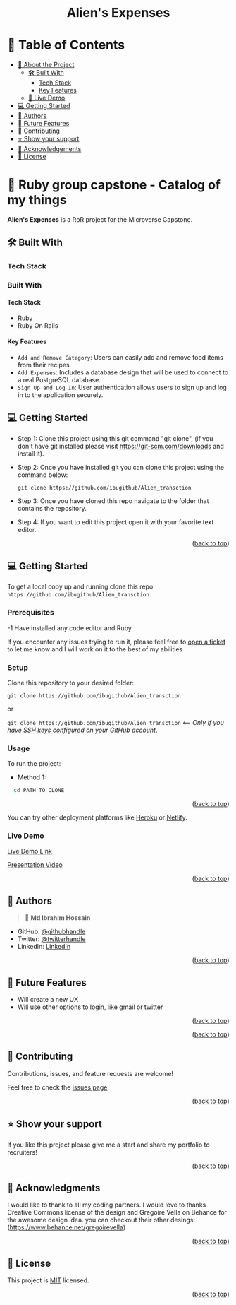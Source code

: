 <br>
<div align='center'>
	<h1>Alien's Expenses</h1>
  </div>
<a name="readme-top"></a>

# 📗 Table of Contents
- [📖 About the Project](#about-project)
  - [🛠 Built With](#built-with)
    - [Tech Stack](#tech-stack)
    - [Key Features](#key-features)
  - [🚀 Live Demo](#live-demo)
- [💻 Getting Started](#getting-started)
- [👥 Authors](#authors)
- [🔭 Future Features](#future-features)
- [🤝 Contributing](#contributing)
- [⭐️ Show your support](#support)
- [🙏 Acknowledgements](#acknowledgements)
- [📝 License](#license)


# 📖 Ruby group capstone - Catalog of my things <a name="about-project"></a>

**Alien's Expenses** is a RoR project for the Microverse Capstone.
## 🛠 Built With <a name="built-with"></a>

### Tech Stack <a name="tech-stack"></a>
### Built With <a name="built-with"></a>

#### Tech Stack <a name="tech-stack"></a>

- Ruby
- Ruby On Rails

#### Key Features <a name="key-features"></a>

- `Add and Remove Category`: Users can easily add and remove food items from their recipes.
- `Add Expenses`: Includes a database design that will be used to connect to a real PostgreSQL database.
- `Sign Up and Log In`: User authentication allows users to sign up and log in to the application securely.


<!-- GETTING STARTED -->

## 💻 Getting Started <a name="getting-started"></a>

- Step 1: Clone this project using this git command "git clone", (if you don't have git installed please visit
  https://git-scm.com/downloads and install it).
- Step 2: Once you have installed git you can clone this project using the command below:
  ```
  git clone https://github.com/ibugithub/Alien_transction
  ```
- Step 3: Once you have cloned this repo navigate to the folder that contains
  the repository.

- Step 4: If you want to edit this project open it with your favorite text editor.

<p align="right">(<a href="#readme-top">back to top</a>)</p>

## 💻 Getting Started <a name="getting-started"></a>

To get a local copy up and running clone this repo `https://github.com/ibugithub/Alien_transction`.

### Prerequisites


-1 Have installed any code editor and Ruby 

If you encounter any issues trying to run it, please feel free to
[open a ticket](https://github.com/ibugithub/Alien_transction) to let me know and I will work on it to the best
of my abilities

### Setup

Clone this repository to your desired folder:

`git clone https://github.com/ibugithub/Alien_transction`

or

`git clone https://github.com/ibugithub/Alien_transction` <-- _Only if you have [SSH keys configured](https://docs.github.com/en/authentication/connecting-to-github-with-ssh/adding-a-new-ssh-key-to-your-github-account) on your GitHub account_.

### Usage

To run the project:

- Method 1:

```sh
  cd PATH_TO_CLONE
```

<p align="right">(<a href="#readme-top">back to top</a>)</p>

You can try other deployment platforms like [Heroku](https://www.heroku.com/) or [Netlify](https://www.netlify.com/).
### Live Demo <a name="live-demo"></a>

[Live Demo Link](https://rails-f64g.onrender.com/)

[Presentation Video](https://www.loom.com/share/3ea08f0788a844fc927e87c0e399707e)

<p align="right">(<a href="#readme-top">back to top</a>)</p>

<!-- AUTHORS -->

## 👥 Authors <a name="authors"></a>

> 👤 **Md Ibrahim Hossain**
- GitHub: [@githubhandle](https://github.com/ibugithub)
- Twitter: [@twitterhandle](https://twitter.com/mdibrahimibuu)
- LinkedIn: [LinkedIn](https://linkedin.com/in/ibuu)


<p align="right">(<a href="#readme-top">back to top</a>)</p>


<!-- FUTURE FEATURES -->

## 🔭 Future Features <a name="future-features"></a>

- Will create a new UX
- Will use other options to login, like gmail or twitter

<p align="right">(<a href="#readme-top">back to top</a>)</p>


<p align="right">(<a href="#readme-top">back to top</a>)</p>

<!-- CONTRIBUTING -->

## 🤝 Contributing <a name="contributing"></a>

Contributions, issues, and feature requests are welcome!

Feel free to check the [issues page](https://github.com/MarcoDDM/recipe-app/issues).

<p align="right">(<a href="#readme-top">back to top</a>)</p>

<!-- SUPPORT -->

## ⭐️ Show your support <a name="support"></a>

If you like this project please give me a start and share my portfolio to recruiters!

<p align="right">(<a href="#readme-top">back to top</a>)</p>

<!-- ACKNOWLEDGEMENTS -->

## 🙏 Acknowledgments <a name="acknowledgements"></a>

I would like to thank to all my coding partners.
I would love to thanks Creative Commons license of the design and Gregoire Vella on Behance for the awesome design idea. you can checkout their other desings: (https://www.behance.net/gregoirevella)

<p align="right">(<a href="#readme-top">back to top</a>)</p>

<!-- FAQ (optional) -->

<!-- LICENSE -->

## 📝 License <a name="license"></a>

This project is [MIT](./LICENSE) licensed.

<p align="right">(<a href="#readme-top">back to top</a>)</p>
